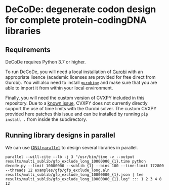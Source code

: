 # DeCoDe: degenerate codon design for complete protein-codingDNA libraries

## Requirements

DeCoDe requires Python 3.7 or higher.

To run DeCoDe, you will need a local installation of [Gurobi](http://www.gurobi.com/downloads/download-center) with an appropriate lisence (academic licenses are provided for free direct from Gurobi). You will also need to install [`gurobipy`](https://www.gurobi.com/documentation/8.1/quickstart_mac/the_gurobi_python_interfac.html) and make sure that you are able to import it from within your local environment.

Finally, you will need the custom version of CVXPY included in this repository. Due to a [known issue](https://github.com/cvxgrp/cvxpy/issues/735), CVXPY does not currently directly support the use of time limits with the Gurobi solver. The custom CVXPY provided here patches this issue and can be installed by running `pip install .` from inside the subdirectory.

## Running library designs in parallel

We can use [GNU `parallel`](https://www.gnu.org/software/parallel/) to design several libraries in parallel.

```
parallel --will-cite --lb -j 3 "/usr/bin/time -v --output results/multi_sublib/gfp_exclude_long_10000000_{1}.time python decode.py --limit 10000000 --sublib {1} --bins 100 --time-limit 172800 --threads 12 examples/gfp/gfp_exclude_long.aln results/multi_sublib/gfp_exclude_long_10000000_{1}.json | tee results/multi_sublib/gfp_exclude_long_10000000_{1}.log" ::: 1 2 3 4 8 12
```